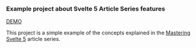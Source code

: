 ### Example project about Svelte 5 Article Series features

[DEMO](https://svelte5-test.vercel.app)

This project is a simple example of the concepts explained in the [Mastering Svelte 5](https://blog.aiherrera.com/series/mastering-svelte-5) article series.

